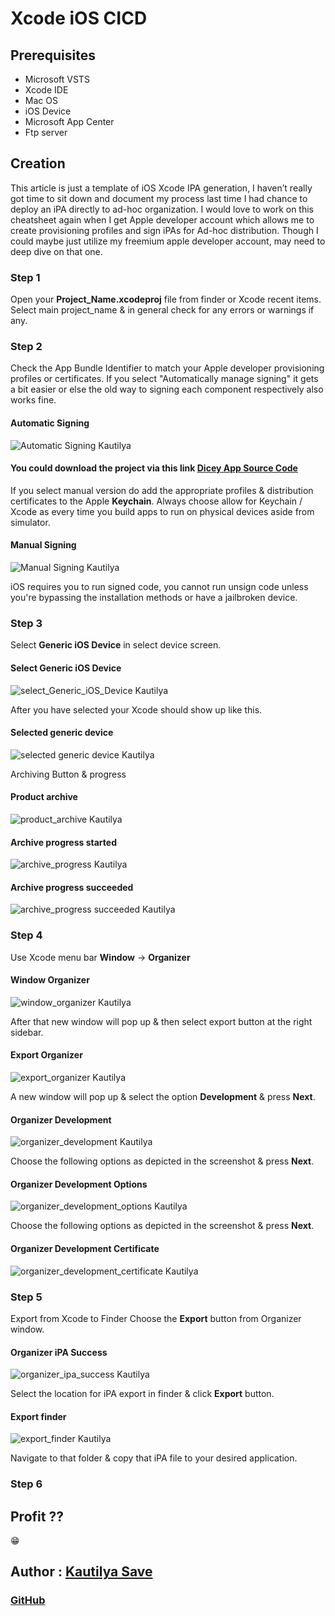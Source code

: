 # Xcode iOS CICD

## Prerequisites

* Microsoft VSTS
* Xcode IDE
* Mac OS
* iOS Device
* Microsoft App Center
* Ftp server

## Creation

This article is just a template of iOS Xcode IPA generation, I haven’t really got time to sit down and document my process last time I had chance to deploy an iPA directly to ad-hoc organization. I would love to work on this cheatsheet again when I get Apple developer account which allows me to create provisioning profiles and sign iPAs for Ad-hoc distribution. Though I could maybe just utilize my freemium apple developer account, may need to deep dive on that one.

### Step 1

Open your **Project\_Name.xcodeproj** file from finder or Xcode recent items. Select main project\_name & in general check for any errors or warnings if any.

### Step 2

Check the App Bundle Identifier to match your Apple developer provisioning profiles or certificates. If you select "Automatically manage signing" it gets a bit easier or else the old way to signing each component respectively also works fine.

#### Automatic Signing

![Automatic Signing Kautilya](https://github.com/SensehacK/dev-cheatsheet/tree/88f67add347b1607b94f5c5ac6ec7917192dddf6/iOS/Automation/iOSiPAAssets/automatic_Signing.png)

#### You could download the project via this link [Dicey App Source Code](https://github.com/SensehacK/Dicey)

If you select manual version do add the appropriate profiles & distribution certificates to the Apple **Keychain**. Always choose allow for Keychain / Xcode as every time you build apps to run on physical devices aside from simulator.

#### Manual Signing

![Manual Signing Kautilya](https://github.com/SensehacK/dev-cheatsheet/tree/88f67add347b1607b94f5c5ac6ec7917192dddf6/iOS/Automation/iOSiPAAssets/manual_Signing.png)

iOS requires you to run signed code, you cannot run unsign code unless you're bypassing the installation methods or have a jailbroken device.

### Step 3

Select **Generic iOS Device** in select device screen.

#### Select Generic iOS Device

![select\_Generic\_iOS\_Device Kautilya](https://github.com/SensehacK/dev-cheatsheet/tree/88f67add347b1607b94f5c5ac6ec7917192dddf6/iOS/Automation/iOSiPAAssets/select_Generic_iOS_Device.png)

After you have selected your Xcode should show up like this.

#### Selected generic device

![selected generic device Kautilya](https://github.com/SensehacK/dev-cheatsheet/tree/88f67add347b1607b94f5c5ac6ec7917192dddf6/iOS/Automation/iOSiPAAssets/selected_generic_device.png)

Archiving Button & progress

#### Product archive

![product\_archive Kautilya](https://github.com/SensehacK/dev-cheatsheet/tree/88f67add347b1607b94f5c5ac6ec7917192dddf6/iOS/Automation/iOSiPAAssets/product_archive.png)

#### Archive progress started

![archive\_progress Kautilya](https://github.com/SensehacK/dev-cheatsheet/tree/88f67add347b1607b94f5c5ac6ec7917192dddf6/iOS/Automation/iOSiPAAssets/archive_progress.png)

#### Archive progress succeeded

![archive\_progress succeeded Kautilya](https://github.com/SensehacK/dev-cheatsheet/tree/88f67add347b1607b94f5c5ac6ec7917192dddf6/iOS/Automation/iOSiPAAssets/archive_successful.png)

### Step 4

Use Xcode menu bar **Window** -&gt; **Organizer**

#### Window Organizer

![window\_organizer Kautilya](https://github.com/SensehacK/dev-cheatsheet/tree/88f67add347b1607b94f5c5ac6ec7917192dddf6/iOS/Automation/iOSiPAAssets/window_organizer.png)

After that new window will pop up & then select export button at the right sidebar.

#### Export Organizer

![export\_organizer Kautilya](https://github.com/SensehacK/dev-cheatsheet/tree/88f67add347b1607b94f5c5ac6ec7917192dddf6/iOS/Automation/iOSiPAAssets/export_organizer.png)

A new window will pop up & select the option **Development** & press **Next**.

#### Organizer Development

![organizer\_development Kautilya](https://github.com/SensehacK/dev-cheatsheet/tree/88f67add347b1607b94f5c5ac6ec7917192dddf6/iOS/Automation/iOSiPAAssets/organizer_development.png)

Choose the following options as depicted in the screenshot & press **Next**.

#### Organizer Development Options

![organizer\_development\_options Kautilya](https://github.com/SensehacK/dev-cheatsheet/tree/88f67add347b1607b94f5c5ac6ec7917192dddf6/iOS/Automation/iOSiPAAssets/organizer_development_options.png)

Choose the following options as depicted in the screenshot & press **Next**.

#### Organizer Development Certificate

![organizer\_development\_certificate Kautilya](https://github.com/SensehacK/dev-cheatsheet/tree/88f67add347b1607b94f5c5ac6ec7917192dddf6/iOS/Automation/iOSiPAAssets/organizer_development_certificate.png)

### Step 5

Export from Xcode to Finder Choose the **Export** button from Organizer window.

#### Organizer iPA Success

![organizer\_ipa\_success Kautilya](https://github.com/SensehacK/dev-cheatsheet/tree/88f67add347b1607b94f5c5ac6ec7917192dddf6/iOS/Automation/iOSiPAAssets/organizer_ipa_success.png)

Select the location for iPA export in finder & click **Export** button.

#### Export finder

![export\_finder Kautilya](https://github.com/SensehacK/dev-cheatsheet/tree/88f67add347b1607b94f5c5ac6ec7917192dddf6/iOS/Automation/iOSiPAAssets/export_finder.png)

Navigate to that folder & copy that iPA file to your desired application.

### Step 6

## Profit ??

:grin:

## Author : [Kautilya Save](https://kautilya.design/)

### [GitHub](https://github.com/SensehacK)

